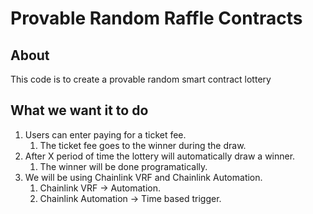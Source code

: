 # Provable Random Raffle Contracts

## About

This code is to create a provable random smart contract lottery

## What we want it to do

1. Users can enter paying for a ticket fee.
   1. The ticket fee goes to the winner during the draw.
2. After X period of time the lottery will automatically draw a winner.
   1. The winner will be done programatically.
3. We will be using Chainlink VRF and Chainlink Automation.
   1. Chainlink VRF -> Automation.
   2. Chainlink Automation -> Time based trigger.
